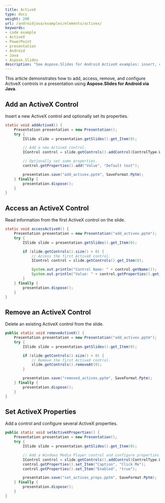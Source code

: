 ```yaml
---
title: ActiveX
type: docs
weight: 200
url: /androidjava/examples/elements/activex/
keywords:
- code example
- ActiveX
- PowerPoint
- presentation
- Android
- Java
- Aspose.Slides
description: "See Aspose.Slides for Android ActiveX examples: insert, configure, and control ActiveX objects in PPT and PPTX presentations with clear Java code."
---
```


This article demonstrates how to add, access, remove, and configure ActiveX controls in a presentation using **Aspose.Slides for Android via Java**.

## **Add an ActiveX Control**

Insert a new ActiveX control and optionally set its properties.

```java
static void addActiveX() {
    Presentation presentation = new Presentation();
    try {
        ISlide slide = presentation.getSlides().get_Item(0);

        // Add a new ActiveX control.
        IControl control = slide.getControls().addControl(ControlType.WindowsMediaPlayer, 50, 50, 100, 50);

        // Optionally set some properties.
        control.getProperties().add("Value", "Default text");

        presentation.save("add_activex.pptm", SaveFormat.Pptm);
    } finally {
        presentation.dispose();
    }
}
```

## **Access an ActiveX Control**

Read information from the first ActiveX control on the slide.

```java
static void accessActiveX() {
    Presentation presentation = new Presentation("add_activex.pptm");
    try {
        ISlide slide = presentation.getSlides().get_Item(0);

        if (slide.getControls().size() > 0) {
            // Access the first ActiveX control.
            IControl control = slide.getControls().get_Item(0);

            System.out.println("Control Name: " + control.getName());
            System.out.println("Value: " + control.getProperties().get_Item("Value"));
        }
    } finally {
        presentation.dispose();
    }
}
```

## **Remove an ActiveX Control**

Delete an existing ActiveX control from the slide.

```java
public static void removeActiveX() {
    Presentation presentation = new Presentation("add_activex.pptm");
    try {
        ISlide slide = presentation.getSlides().get_Item(0);

        if (slide.getControls().size() > 0) {
            // Remove the first ActiveX control.
            slide.getControls().removeAt(0);
        }

        presentation.save("removed_activex.pptm", SaveFormat.Pptm);
    } finally {
        presentation.dispose();
    }
}
```

## **Set ActiveX Properties**

Add a control and configure several ActiveX properties.

```java
public static void setActiveXProperties() {
    Presentation presentation = new Presentation();
    try {
        ISlide slide = presentation.getSlides().get_Item(0);

        // Add a Windows Media Player control and configure properties.
        IControl control = slide.getControls().addControl(ControlType.WindowsMediaPlayer, 50, 50, 150, 50);
        control.getProperties().set_Item("Caption", "Click Me");
        control.getProperties().set_Item("Enabled", "true");

        presentation.save("set_activex_props.pptm", SaveFormat.Pptm);
    } finally {
        presentation.dispose();
    }
}
```
